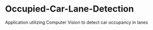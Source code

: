 # Occupied-Car-Lane-Detection
Application utilizing Computer Vision to detect car occupancy in lanes
